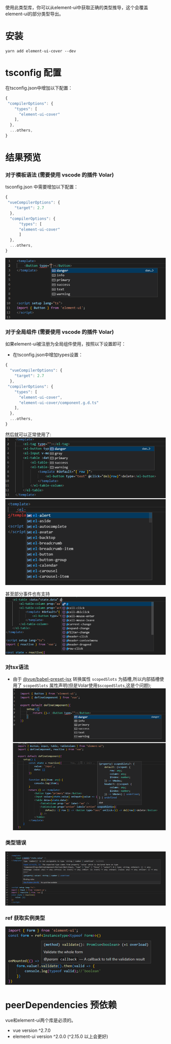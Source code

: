 使用此类型库，你可以从element-ui中获取正确的类型推导，这个会覆盖element-ui的部分类型导出。

# 安装
`yarn add element-ui-cover --dev`

# tsconfig 配置
在tsconfig.json中增加以下配置：
```js
{ 
 "compilerOptions": {
    "types": [
      "element-ui-cover"
    ], 
  },
  ...others,
}
```

# 结果预览
### 对于模板语法 (需要使用 vscode 的插件 Volar)
tsconfig.json 中需要增加以下配置：
```js
{ 
 "vueCompilerOptions": {
    "target": 2.7
  },
  "compilerOptions": {
      "types": [
      "element-ui-cover"
      ]
  },
  ...others,
}
```
![template view](./button.png)

### 对于全局组件 (需要使用 vscode 的插件 Volar)
如果element-ui被注册为全局组件使用，按照以下设置即可：
- 在tsconfig.json中增加types设置：
```js
{ 
  "vueCompilerOptions": {
    "target": 2.7
  },
 "compilerOptions": {
    "types": [
      "element-ui-cover",
      "element-ui-cover/component.g.d.ts"
    ], 
  },
  ...others,
}
```
然后就可以正常使用了:
![global components view](./com.g.png)
![global components option view](./comopt.png)

甚至部分事件也有支持
![events view](./events.png)

### 对tsx语法
- 由于 [@vue/babel-preset-jsx](https://github.com/vuejs/jsx-vue2) 转换属性 `scopedSlots` 为插槽,所以内部插槽使用了 `scopedSlots` 属性声明(但是Volar使用`$scopedSlots`,这是个问题);
![tsx view](./buttonjsx.png)
![slots view](./slots.png)

### 类型错误
![type error view](./error.png)

### ref 获取实例类型
![instance type view](./methods.png)

# peerDependencies 预依赖
vue和element-ui两个库是必须的。
- vue version ^2.7.0
- element-ui version ^2.0.0 (^2.15.0 以上会更好)
